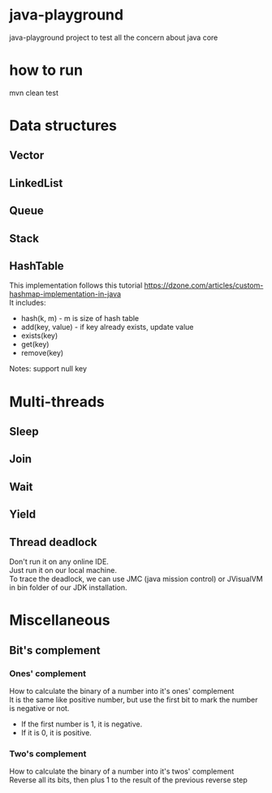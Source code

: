 # java-playground
java-playground project to test all the concern about java core
# how to run
mvn clean test

# Data structures
## Vector
## LinkedList
## Queue
## Stack
## HashTable
This implementation follows this tutorial https://dzone.com/articles/custom-hashmap-implementation-in-java  
It includes:
 - hash(k, m) - m is size of hash table
 - add(key, value) - if key already exists, update value
 - exists(key)
 - get(key)
 - remove(key)
 
Notes: support null key

# Multi-threads
## Sleep
## Join
## Wait
## Yield
## Thread deadlock
Don't run it on any online IDE.  
Just run it on our local machine.  
To trace the deadlock, we can use JMC (java mission control) or JVisualVM in bin folder of our JDK installation. 

# Miscellaneous
## Bit's complement
### Ones' complement
How to calculate the binary of a number into it's ones' complement  
It is the same like positive number, but use the first bit to mark the number is negative or not.  
 - If the first number is 1, it is negative.
 - If it is 0, it is positive. 

### Two's complement
How to calculate the binary of a number into it's twos' complement  
Reverse all its bits, then plus 1 to the result of the previous reverse step

